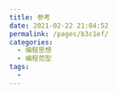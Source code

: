 ```yaml
---
title: 参考
date: 2021-02-22 21:04:52
permalink: /pages/b3c1ef/
categories:
  - 编程思想
  - 编程范型
tags:
  - 
---
```

